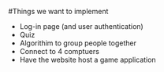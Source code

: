 #Things we want to implement
* Log-in page (and user authentication)
* Quiz
* Algorithim to group people together
* Connect to 4 comptuers
* Have the website host a game application
